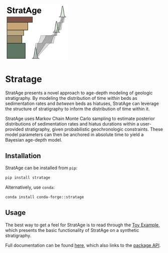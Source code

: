 <img src='graphics/logo.png' alt="Logo for StratAge, featuring a stylized geological stratigraphy on the left with stacked layers in shades of brown and green, and a probabilistic age-depth envelope on the right, with probability distributions corresponding to geochronology overlain." width="200px">

# Stratage

StratAge presents a novel approach to age-depth modeling of geologic stratigraphy. By modeling the distribution of time *within* beds as sedimentation rates and *between* beds as hiatuses, StratAge can leverage the structure of stratigraphy to inform the distribution of time within it.

StratAge uses Markov Chain Monte Carlo sampling to estimate posterior distributions of sedimentation rates and hiatus durations within a user-provided stratigraphy, given probabilistic geochronologic constraints. These model parameters can then be anchored in absolute time to yield a Bayesian age-depth model.

## Installation

StratAge can be installed from `pip`:

```bash
pip install stratage
```

Alternatively, use `conda`:
```bash
conda install conda-forge::stratage
```

## Usage

The best way to get a feel for StratAge is to read through the [Toy Example](https://adrian.tasistro-hart.com/stratage/toy-example.html), which presents the basic functionality of StratAge on a synthetic stratigraphy.

Full documentation can be found [here](https://adrian.tasistro-hart.com/stratage/), which also links to the [package API](https://adrian.tasistro-hart.com/stratage/api/modules.html).